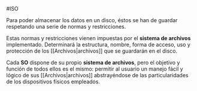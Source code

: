 #ISO

Para poder almacenar los datos en un disco, éstos se han de guardar respetando una serie de normas y restricciones. 

Estas normas y restricciones vienen impuestas por el **sistema de archivos** implementado. Determinará la estructura, nombre, forma de acceso, uso y protección de los [[Archivos|archivos]] que se guardarán en el disco. 

Cada **SO** dispone de su propio **sistema de archivos**, pero el objetivo y función de todos ellos es el mismo: permitir al usuario un manejo fácil y lógico de sus [[Archivos|archivos]] abstrayéndose de las particularidades de los dispositivos físicos empleados.